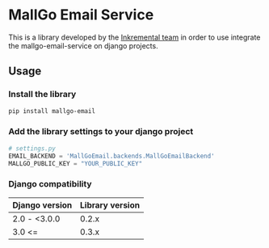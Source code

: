 # MallGo Email Service

This is a library developed by the [Inkremental team](https://inkremental.co) in order
to use integrate the mallgo-email-service on django projects.

## Usage

### Install the library

```bash
pip install mallgo-email
```

### Add the library settings to your django project

```python
# settings.py
EMAIL_BACKEND = 'MallGoEmail.backends.MallGoEmailBackend'
MALLGO_PUBLIC_KEY = "YOUR_PUBLIC_KEY"
```

### Django compatibility

| Django version   | Library version   |
|------------------|-------------------|
| 2.0 - <3.0.0     | 0.2.x             |
| 3.0 <=           | 0.3.x             |
